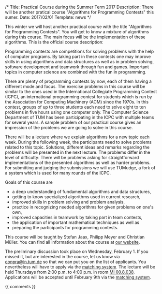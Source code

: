 /*
Title: Practical Course during the Summer Term 2017
Description: There will be another pratical course "Algorithms for Programming Contests" this sumer.
Date: 2017/02/01
Template: news
*/

This winter we will host another practical course with the title "Algorithms for Programming Contests". You will get to know a mixture of algorithms during this course. The main focus will be the implementation of these algorithms. This is the official course description:

Programming contests are competitions for solving problems with the help of computer programs. By taking part in these contests one may improve skills in using algorithms and data structures as well as in problem solving, software development and teamwork through fun and games. Important topics in computer science are combined with the fun in programming.

There are plenty of programming contests by now, each of them having a different mode and focus. The exercise problems in this course will be similar to the ones used in the International Collegiate Programming Contest (ICPC), an international programming contest for students which is run by the Association for Computing Machinery (ACM) since the 1970s. In this contest, groups of up to three students each need to solve eight to ten problems in five hours using one computer only. The Computer Science Department of TUM has been participating in the ICPC with multiple teams for several years. A sample problem of our practical course gives an impression of the problems we are going to solve in this course.

There will be a lecture where we explain algorithms for a new topic each week. During the following week, the participants need to solve problems related to this topic. Solutions, different ideas and remarks regarding the problems will be presented in the next lecture. The problems differ in the level of difficulty: There will be problems asking for straightforward implementations of the presented algorithms as well as harder problems. For submitting and judging the submissions we will use TUMudge, a fork of a system which is used for many rounds of the ICPC.

Goals of this course are

* a deep understanding of fundamental algorithms and data structures,
* getting to know specialized algorithms used in current research,
* improved skills in problem solving and problem analysis,
* practice in recognizing needed algorithms for given problems on one's own,
* improved capacities in teamwork by taking part in team contests,
* the application of important mathematical techniques as well as
* preparing the participants for programming contests.

This course will be taught by Stefan Jaax, Philipp Meyer and Christian Müller. You can find all information about the course at [our website](https://www7.in.tum.de/um/courses/praktika/conpra/SS17/).

The preliminary discussion took place on Wednesday, February 1. If you missed it, but are interested in the course, let us know via conpra@in.tum.de so that we can put you on the list of applicants. You nevertheless will have to apply via the [matching system](https://matching.in.tum.de). The lecture will be held Thursdays from 2:00 p.m. to 4:00 p.m. in room [MI 00.8.038](https://portal.mytum.de/campus/roomfinder/roomfinder_viewmap?mapid=142&roomid=00.08.038@5608). Applications will be accepted until February 9th via the [matching system](https://matching.in.tum.de).

{{ comments }}

